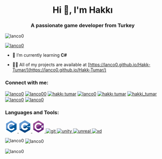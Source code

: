 <h1 align="center">Hi 👋, I'm Hakkı</h1>
<h3 align="center">A passionate game developer from Turkey</h3>

<p align="left"> <img src="https://komarev.com/ghpvc/?username=lanco0&label=Profile%20views&color=0e75b6&style=flat" alt="lanco0" /> </p>

<p align="left"> <a href="https://github.com/ryo-ma/github-profile-trophy"><img src="https://github-profile-trophy.vercel.app/?username=lanco0" alt="lanco0" /></a> </p>

- 🌱 I’m currently learning **C#**
 
- 👨‍💻 All of my projects are available at [https://lanco0.github.io/Hakk-Tumar/](https://lanco0.github.io/Hakk-Tumar/)

<h3 align="left">Connect with me:</h3>
<p align="left">
<a href="https://codepen.io/lanco0" target="blank"><img align="center" src="https://raw.githubusercontent.com/rahuldkjain/github-profile-readme-generator/master/src/images/icons/Social/codepen.svg" alt="lanco0" height="30" width="40" /></a>
<a href="https://twitter.com/lanco00" target="blank"><img align="center" src="https://raw.githubusercontent.com/rahuldkjain/github-profile-readme-generator/master/src/images/icons/Social/twitter.svg" alt="lanco00" height="30" width="40" /></a>
<a href="https://linkedin.com/in/hakkı tumar" target="blank"><img align="center" src="https://raw.githubusercontent.com/rahuldkjain/github-profile-readme-generator/master/src/images/icons/Social/linked-in-alt.svg" alt="hakkı tumar" height="30" width="40" /></a>
<a href="https://stackoverflow.com/users/lanco0" target="blank"><img align="center" src="https://raw.githubusercontent.com/rahuldkjain/github-profile-readme-generator/master/src/images/icons/Social/stack-overflow.svg" alt="lanco0" height="30" width="40" /></a>
<a href="https://kaggle.com/hakkı tumar" target="blank"><img align="center" src="https://raw.githubusercontent.com/rahuldkjain/github-profile-readme-generator/master/src/images/icons/Social/kaggle.svg" alt="hakkı tumar" height="30" width="40" /></a>
<a href="https://instagram.com/hakki_tumar" target="blank"><img align="center" src="https://raw.githubusercontent.com/rahuldkjain/github-profile-readme-generator/master/src/images/icons/Social/instagram.svg" alt="hakki_tumar" height="30" width="40" /></a>
<a href="https://www.youtube.com/c/lanco0" target="blank"><img align="center" src="https://raw.githubusercontent.com/rahuldkjain/github-profile-readme-generator/master/src/images/icons/Social/youtube.svg" alt="lanco0" height="30" width="40" /></a>
<a href="https://www.hackerrank.com/lanco0" target="blank"><img align="center" src="https://raw.githubusercontent.com/rahuldkjain/github-profile-readme-generator/master/src/images/icons/Social/hackerrank.svg" alt="lanco0" height="30" width="40" /></a>
</p>
   
<h3 align="left">Languages and Tools:</h3>
<p align="left"> <a href="https://www.cprogramming.com/" target="_blank" rel="noreferrer"> <img src="https://raw.githubusercontent.com/devicons/devicon/master/icons/c/c-original.svg" alt="c" width="40" height="40"/> </a> <a href="https://www.w3schools.com/cpp/" target="_blank" rel="noreferrer"> <img src="https://raw.githubusercontent.com/devicons/devicon/master/icons/cplusplus/cplusplus-original.svg" alt="cplusplus" width="40" height="40"/> </a> <a href="https://www.w3schools.com/cs/" target="_blank" rel="noreferrer"> <img src="https://raw.githubusercontent.com/devicons/devicon/master/icons/csharp/csharp-original.svg" alt="csharp" width="40" height="40"/> </a> <a href="https://git-scm.com/" target="_blank" rel="noreferrer"> <img src="https://www.vectorlogo.zone/logos/git-scm/git-scm-icon.svg" alt="git" width="40" height="40"/> </a> <a href="https://unity.com/" target="_blank" rel="noreferrer"> <img src="https://www.vectorlogo.zone/logos/unity3d/unity3d-icon.svg" alt="unity" width="40" height="40"/> </a> <a href="https://unrealengine.com/" target="_blank" rel="noreferrer"> <img src="https://raw.githubusercontent.com/kenangundogan/fontisto/036b7eca71aab1bef8e6a0518f7329f13ed62f6b/icons/svg/brand/unreal-engine.svg" alt="unreal" width="40" height="40"/> </a> <a href="https://www.adobe.com/products/xd.html" target="_blank" rel="noreferrer"> <img src="https://cdn.worldvectorlogo.com/logos/adobe-xd.svg" alt="xd" width="40" height="40"/> </a> </p>

<p><img align="left" src="https://github-readme-stats.vercel.app/api/top-langs?username=lanco0&show_icons=true&locale=en&layout=compact" alt="lanco0" /></p>

<p>&nbsp;<img align="center" src="https://github-readme-stats.vercel.app/api?username=lanco0&show_icons=true&locale=en" alt="lanco0" /></p>

<p><img align="center" src="https://github-readme-streak-stats.herokuapp.com/?user=lanco0&" alt="lanco0" /></p>
